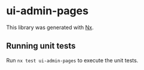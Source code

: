# ui-admin-pages

This library was generated with [Nx](https://nx.dev).

## Running unit tests

Run `nx test ui-admin-pages` to execute the unit tests.
